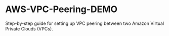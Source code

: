 # AWS-VPC-Peering-DEMO
Step-by-step guide for setting up VPC peering between two Amazon Virtual Private Clouds (VPCs).
